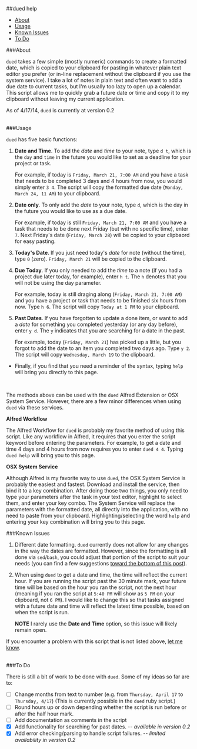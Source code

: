 ##dued help 
   * [About](#about)
   * [Usage](#usage)
   * [Known Issues](#known-issues)
   * [To Do](#to-do)

  
###About  

`dued` takes a few simple (mostly numeric) commands to create a formatted date, which is copied to your clipboard for pasting in whatever plain text editor you prefer (or in-line replacement without the clipboard if you use the system service). I take a lot of notes in plain text and often want to add a due date to current tasks, but I'm usually too lazy to open up a calendar. This script allows me to quickly grab a future date or time and copy it to my clipboard without leaving my current application.   
  
As of 4/17/14, `dued` is currently at version 0.2    
<br>    


###Usage  

`dued` has five basic functions:     

1. **Date and Time**. To add the *date* and *time* to your note, type `d t`, which is the `day` and `time` in the future you would like to set as a deadline for your project or task. 

	For example, if today is `Friday, March 21, 7:00 AM` and you have a task that needs to be completed 3 days and 4 hours from now, you would simply enter `3 4`. The script will copy the formatted due date (`Monday, March 24, 11 AM`) to your clipboard.      

2. **Date only**. To only add the *date* to your note, type `d`, which is the day in the future you would like to use as a due date.  

	For example, if today is still `Friday, March 21, 7:00 AM` and you have a task that needs to be done next Friday (but with no specific time), enter `7`. Next Friday's date (`Friday, March 28`) will be copied to your clipbaord for easy pasting.  
	
3. **Today's Date**. If you just need today's *date* for note (without the time), type `0` (zero). `Friday, March 21` will be copied to the clipboard.  
	
4. **Due Today**. If you only needed to add the *time* to a note (if you had a project due later today, for example), enter `h t`. The `h` denotes that you will not be using the day parameter. 

	For example, today is still draging along (`Friday, March 21, 7:00 AM`) and you have a project or task that needs to be finished six hours from now. Type `h 6`. The script will copy `Today at 1 PM` to your clipboard.   
	
5. **Past Dates**. If you have forgotten to update a done item, or want to add a *date* for something you completed yesterday (or any day before), enter `y d`. The `y` indicates that you are searching for a date in the past.   

	For example, today (`Friday, March 21`) has picked up a little, but you forgot to add the date to an item you completed two days ago. Type `y 2`. The script will copy `Wednesday, March 19` to the clipboard.  
	
- Finally, if you find that you need a reminder of the syntax, typing `help` will bring you directly to this page. 
<BR>  

The methods above can be used with the `dued` Alfred Extension or OSX System Service. However, there are a few minor differences when using `dued` via these services.  

**Alfred Workflow**

The Alfred Workflow for `dued` is probably my favorite method of using this script. Like any workflow in Alfred, it requires that you enter the script keyword before entering the parameters. For example, to get a date and time 4 days and 4 hours from now requires you to enter `dued 4 4`. Typing `dued help` will bring you to this page.    


**OSX System Service**

Although Alfred is my favorite way to use `dued`, the OSX System Service is probably the easiest and fastest. Download and install the service, then bind it to a key combination. After doing those two things, you only need to type your parameters after the task in your text editor, highlight to select them, and enter your key combo. The System Service will replace the parameters with the formatted date, all directly into the application, with no need to paste from your clipboard.  Highlighting/selecting the word `help` and entering your key combination will bring you to this page.    


###Known Issues  
   
1. Different date formatting. `dued` currently does not allow for any changes in the way the dates are formatted. However, since the formatting is all done via `sed`/`bash`, you could adjust that portion of the script to suit your needs (you can find a few suggestions [toward the bottom of this post](http://unforswearing.tumblr.com/post/91158087127/future-dates)). 

2. When using `dued` to get a date and time, the time will reflect the current hour. If you are running the script past the 30 minute mark, your future time will be based on the hour you ran the script, not the next hour (meaning if you ran the script at `5:40 PM` will show as `5 PM` on your clipboard, not `6 PM`). I would like to change this so that tasks assigned with a future date and time will reflect the latest time possible, based on when the script is run. 
	
	**NOTE** I rarely use the **Date and Time** option, so this issue will likely remain open.  

If you encounter a problem with this script that is not listed above, [let me know](https://github.com/unforswearing/dued/issues).  
<BR>


###To Do    

There is still a bit of work to be done with `dued`. Some of my ideas so far are to:  

- [ ] Change months from text to number (e.g. from `Thursday, April 17` to `Thursday, 4/17`) (This is currently possible in the `dued` ruby script.)
- [ ] Round hours up or down depending whether the script is run before or after the half hour mark.  
- [ ] Add documentation as comments in the script  
- [x] Add functionality for searching for past dates. -- *available in version 0.2*     
- [x] Add error checking/parsing to handle script failures. -- *limited availability in version 0.2*     
